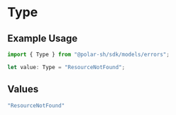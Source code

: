 # Type

## Example Usage

```typescript
import { Type } from "@polar-sh/sdk/models/errors";

let value: Type = "ResourceNotFound";
```

## Values

```typescript
"ResourceNotFound"
```